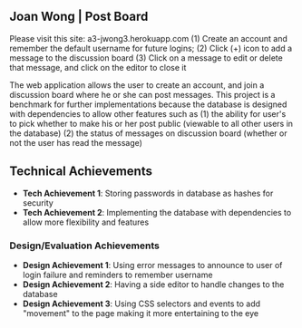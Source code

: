 ## Joan Wong | Post Board

Please visit this site: a3-jwong3.herokuapp.com
(1) Create an account and remember the default username for future logins; 
(2) Click (+) icon to add a message to the discussion board
(3) Click on a message to edit or delete that message, and click on the editor to close it

The web application allows the user to create an account, and join a discussion board where he or she can post messages.
This project is a benchmark for further implementations because the database is designed with dependencies to allow other features such as 
(1) the ability for user's to pick whether to make his or her post public (viewable to all other users in the database)
(2) the status of messages on discussion board (whether or not the user has read the message)

## Technical Achievements
- **Tech Achievement 1**: Storing passwords in database as hashes for security 
- **Tech Achievement 2**: Implementing the database with dependencies to allow more flexibility and features

### Design/Evaluation Achievements
- **Design Achievement 1**: Using error messages to announce to user of login failure and reminders to remember username
- **Design Achievement 2**: Having a side editor to handle changes to the database
- **Design Achievement 3**: Using CSS selectors and events to add "movement" to the page making it more entertaining to the eye

